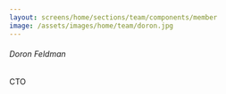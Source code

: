 ```yaml
---
layout: screens/home/sections/team/components/member
image: /assets/images/home/team/doron.jpg
---
```


###### Doron Feldman

CTO
